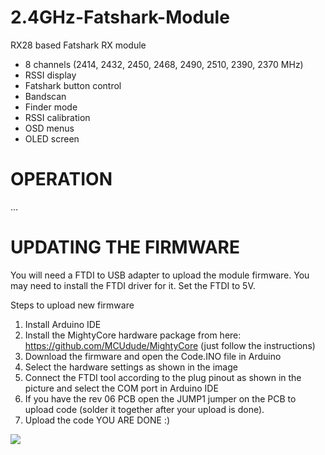 # 2.4GHz-Fatshark-Module
RX28 based Fatshark RX module

- 8 channels (2414, 2432, 2450, 2468, 2490, 2510, 2390, 2370 MHz)
- RSSI display
- Fatshark button control
- Bandscan
- Finder mode
- RSSI calibration
- OSD menus
- OLED screen

# OPERATION
…

# UPDATING THE FIRMWARE
You will need a FTDI to USB adapter to upload the module firmware. You may need to install the FTDI driver for it. Set the FTDI to 5V.

Steps to upload new firmware
1. Install Arduino IDE
2. Install the MightyCore hardware package from here: https://github.com/MCUdude/MightyCore (just follow the instructions)
3. Download the firmware and open the Code.INO file in Arduino
4. Select the hardware settings as shown in the image
5. Connect the FTDI tool according to the plug pinout as shown in the picture and select the COM port in Arduino IDE
6. If you have the rev 06 PCB open the JUMP1 jumper on the PCB to upload code (solder it together after your upload is done).
7. Upload the code
YOU ARE DONE :)

<img src="https://raw.githubusercontent.com/skaman82/2.4GHz-Fatshark-Module/master/img/PCB.png"/>
